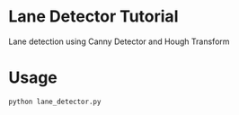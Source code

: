 # Lane Detector Tutorial
Lane detection using Canny Detector and Hough Transform

# Usage

```
python lane_detector.py
```
